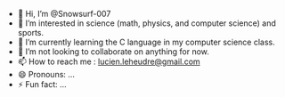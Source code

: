 - 👋 Hi, I’m @Snowsurf-007
- 👀 I’m interested in science (math, physics, and computer science) and sports.
- 🌱 I’m currently learning the C language in my computer science class.
- 💞️ I’m not looking to collaborate on anything for now.
- 📫 How to reach me : lucien.leheudre@gmail.com
- 😄 Pronouns: ...
- ⚡ Fun fact: ...
